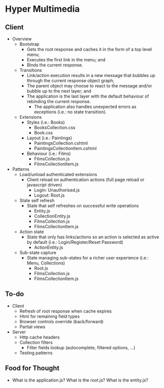 # Hyper Multimedia

## Client
* Overview
    * Bootstrap
        * Gets the root response and caches it in the form of a top level menu;
        * Executes the first link in the menu; and
        * Binds the current response.
    * Transitions
    	* Link/action execution results in a new message that bubbles up through the current response object graph;
    	* The parent object may choose to react to the message and/or bubble up to the next layer; and
    	* The application is the last layer with the default behaviour of rebinding the current response.
    		* The application also handles unexpected errors as exceptions (i.e.: no state transition).
    * Extensions
    	* Styles (i.e.: Books) 
	    	* BooksCollection.css
	    	* Book.css
    	* Layout (i.e.: Paintings)
	    	* PaintingsCollection.cshtml
	    	* PaintingsCollectionItem.cshtml
    	* Behaviour (i.e.: Films)
	    	* FilmsCollection.js
	    	* FilmsCollectionItem.js
* Patterns
    * Load/unload authenticated extensions
    	* Client reload on authentication actions (full page reload or javascript driven)
	    	* Login: Unauthorised.js
	    	* Logout: Root.js
    * State self refresh
    	* State that self refreshes on successful write operations
    		* Entity.js
    		* CollectionEntity.js
    		* FilmsCollection.js
    		* FilmsCollectionItem.js
    * Action state
    	* State that only has links/actions so an action is selected as active by default (i.e.: Login/Register/Reset Password)
    		* ActionEntity.js
    * Sub-state capture
    	* State managing sub-states for a richer user experience (i.e.: Menu, Collections)
    		* Root.js
    		* FilmsCollection.js
    		* FilmsCollectionItem.js

## To-do
* Client
    * Refresh of root response when cache expires
    * Html for remaining field types
    * Browser controls override (back/forward)
    * Partial views
* Server
    * Http cache headers
    * Collection filters
	    * Filter fields lookup (autocomplete, filtered options, ...)
    * Testing patterns


## Food for Thought
* What is the  application.js? What is the root.js? What is the entity.js?

